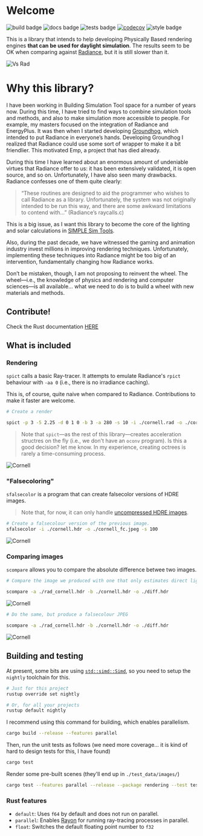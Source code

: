 # Welcome

![build badge](https://github.com/SIMPLE-BuildingSimulation/rendering/actions/workflows/build.yaml/badge.svg)
![docs badge](https://github.com/SIMPLE-BuildingSimulation/rendering/actions/workflows/docs.yaml/badge.svg)
![tests badge](https://github.com/SIMPLE-BuildingSimulation/rendering/actions/workflows/tests.yaml/badge.svg)
[![codecov](https://codecov.io/gh/SIMPLE-BuildingSimulation/rendering/branch/main/graph/badge.svg?token=DPUWCNLBRF)](https://codecov.io/gh/SIMPLE-BuildingSimulation/rendering)
![style badge](https://github.com/SIMPLE-BuildingSimulation/rendering/actions/workflows/style.yaml/badge.svg)


This is a library that intends to help developing Physically Based rendering engines **that can be used for daylight simulation**. The results seem to be OK when comparing
against [Radiance](https://www.radiance-online.org), but it is still slower than it.

![Vs Rad](./readme_img/vsRad.png "Vs Radiance")

# Why this library?

I have been working in Building Simulation Tool space for a number of years now. During this time, I have tried to find ways to combine simulation tools and methods, and also to make simulation more accessible to people. For example, my masters focused on the integration of Radiance and EnergyPlus. It was then when I started developing [Groundhog](www.groundhoglighting.com), which intended to put Radiance in everyone’s hands. Developing Groundhog I realized that Radiance could use some sort of wrapper to make it a bit friendlier. This motivated Emp,  a project that has died already. 

During this time I have learned about an enormous amount of undeniable virtues that Radiance offer to us: it has been extensively validated, it is open source, and so on. Unfortunately, I have also seen many drawbacks. Radiance confesses one of them  quite clearly:

> “These routines are designed to aid the programmer who wishes to call Radiance as a library.  Unfortunately, the system was not originally intended to be run this way, and there are some awkward limitations to contend with…” (Radiance’s raycalls.c)

This is a big issue, as I want this library to become the core of the lighting and solar calculations in [SIMPLE Sim Tools](https://www.simplesim.tools).

Also, during the past decade, we have witnessed the gaming and animation industry invest millions in improving rendering techniques. Unfortunately, implementing these techniques into Radiance might be too big of an intervention, fundamentally changing how Radiance works.

Don’t be mistaken, though, I am not proposing to reinvent the wheel. The wheel—i.e., the knowledge of physics and rendering and computer sciences—is all available… what we need to do is to build a wheel with new materials and methods.



## Contribute!


Check the Rust documentation [HERE](https://simple-buildingsimulation.github.io/rendering/)



## What is included


### Rendering

`spict` calls a basic Ray-tracer. It attempts to 
emulate Radiance's `rpict` behaviour with `-aa 0` (i.e., there is no irradiance caching). 

This is, of course, quite naive when compared to Radiance. Contributions to make it faster are welcome.

```bash
# Create a render

spict -p 3 -5 2.25 -d 0 1 0 -b 3 -a 280 -s 10 -i ./cornell.rad -o ./cornell.hdr
```

> Note that `spict`—as the rest of this library—creates acceleration structres on the fly (i.e., we don't have an `oconv` program). Is this a good decision? let me know. In my experience, creating octrees is rarely a time-consuming process.



![Cornell](./readme_img/cornell_small.png "Cornell Box")

### "Falsecoloring"

`sfalsecolor` is a program that can create falsecolor versions of HDRE images.

> Note that, for now, it can only handle [uncompressed HDRE images](https://discourse.radiance-online.org/t/missing-pixels-in-hdre-image/5906/4).

```bash
# Create a falsecolour version of the previous image.
sfalsecolor -i ./cornell.hdr -o ./cornell_fc.jpeg -s 100
```


![Cornell](./readme_img/cornell_small_fc.jpeg "Cornell Box FC")

### Comparing images

`scompare` allows you to compare the absolute difference betwee two images.

```bash
# Compare the image we produced with one that only estimates direct lighting, producing a Black and White HDRE image

scompare -a ./rad_cornell.hdr -b ./cornell.hdr -o ./diff.hdr

```
![Cornell](./readme_img/diff.png "Cornell Box FC")

```bash
# Do the same, but produce a falsecolour JPEG

scompare -a ./rad_cornell.hdr -b ./cornell.hdr -o ./diff.hdr

```
![Cornell](./readme_img/diff_fc.jpeg "Cornell Box FC")

## Building and testing

At present, some bits are using [`std::simd::Simd`](https://doc.rust-lang.org/nightly/std/simd/struct.Simd.html), so you need to setup the `nightly` toolchain for this.





```bash
# Just for this project
rustup override set nightly

# Or, for all your projects
rustup default nightly
```

I recommend using this command for building, which enables parallelism.

```bash
cargo build --release --features parallel
```

Then, run the unit tests as follows (we need more coverage... it is kind of hard
to design tests for this, I have found)

```bash
cargo test
```

Render some pre-built scenes (they'll end up in `./test_data/images/`)

```bash
cargo test --features parallel --release --package rendering --test test_scenes -- --ignored 

```


### Rust features
* `default`: Uses `f64` by default and does not run on parallel.
* `parallel`: Enables [Rayon](https://docs.rs/rayon/latest/rayon/) for running  ray-tracing processes in parallel.
* `float`: Switches the default floating point number to `f32`




